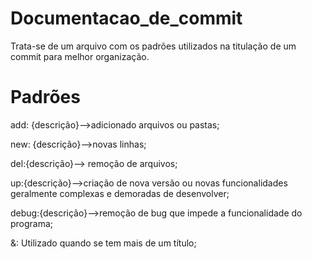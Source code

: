 # Documentacao_de_commit
Trata-se de um arquivo com os padrões utilizados na titulação de um commit para melhor organização.


# Padrões

add: {descrição}—>adicionado arquivos ou pastas;

new: {descrição}—>novas linhas;

del:{descrição}—> remoção de arquivos;

up:{descrição}—>criação de nova versão ou novas funcionalidades geralmente complexas e demoradas de desenvolver;

debug:{descrição}—>remoção de bug que impede a funcionalidade do programa;

&: Utilizado quando se tem mais de um título;
